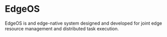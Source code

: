 # EdgeOS

EdgeOS is and edge-native system designed and developed for joint edge resource management and distributed task execution. 